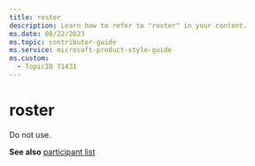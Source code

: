 ```yaml
---
title: roster
description: Learn how to refer to "roster" in your content.
ms.date: 08/22/2023
ms.topic: contributor-guide
ms.service: microsoft-product-style-guide
ms.custom:
  - TopicID 71431
---
```



# roster

Do not use.  

**See also** [participant list](~/teams-style-guide/a-z-word-list/p/participant-list.md)  

